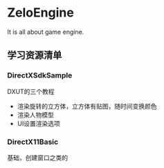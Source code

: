 # ZeloEngine
 
It is all about game engine.

## 学习资源清单

### DirectXSdkSample

DXUT的三个教程

* 渲染旋转的立方体，立方体有贴图，随时间变换颜色
* 渲染人物模型
* UI设置渲染选项

### DirectX11Basic

基础，创建窗口之类的
